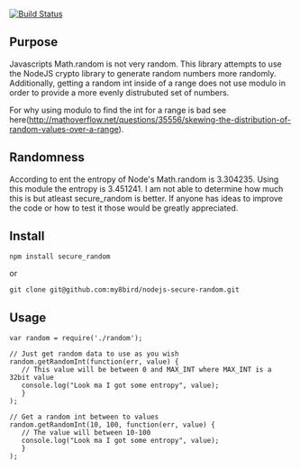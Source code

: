 [![Build Status](https://secure.travis-ci.org/my8bird/nodejs-secure-random.png?branch=master)](http://travis-ci.org/my8bird/nodejs-secure-random)


Purpose
-------
Javascripts Math.random is not very random.  This library attempts to use the NodeJS crypto library to generate random numbers more randomly.  Additionally, getting a random int inside of a range does not use modulo in order to provide a more evenly distrubuted set of numbers.

For why using modulo to find the int for a range is bad see here(http://mathoverflow.net/questions/35556/skewing-the-distribution-of-random-values-over-a-range).

Randomness
----------
According to ent the entropy of Node's Math.random is 3.304235.  Using this module the entropy is 3.451241.  I am not able to determine how much this is but atleast secure_random is better.  If anyone has ideas to improve the code or how to test it those would be greatly appreciated.

Install
-------
    npm install secure_random
or

    git clone git@github.com:my8bird/nodejs-secure-random.git

Usage
-----
    var random = require('./random');

    // Just get random data to use as you wish
    random.getRandomInt(function(err, value) {
       // This value will be between 0 and MAX_INT where MAX_INT is a 32bit value
       console.log("Look ma I got some entropy", value);
       }
    );

    // Get a random int between to values
    random.getRandomInt(10, 100, function(err, value) {
       // The value will between 10-100
       console.log("Look ma I got some entropy", value);
       }
    );

